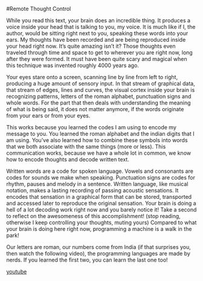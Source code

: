 #Remote Thought Control

While you read this text, your brain does an incredible thing. It produces a voice inside your head that is talking to you, my voice. It is much like if I, the author, would be sitting right next to you, speaking these words into your ears. My thoughts have been recorded and are being reproduced inside your head right now. It’s quite amazing isn’t it? Those thoughts even traveled through time and space to get to wherever you are right now, long after they were formed. It must have been quite scary and magical when this technique was invented roughly 4000 years ago.

Your eyes stare onto a screen, scanning line by line from left to right, producing a huge amount of sensory input. In that stream of graphical data, that stream of edges, lines and curves, the visual cortex inside your brain is recognizing patterns, letters of the roman alphabet, punctuation signs and whole words. For the part that then deals with understanding the meaning of what is being said, it does not matter anymore, if the words originate from your ears or from your eyes.

This works because you learned the codes I am using to encode my message to you. You learned the roman alphabet and the indian digits that I am using. You’ve also learned how to combine these symbols into words that we both associate with the same things (more or less). This communication works, because we have a whole lot in common, we know how to encode thoughts and decode written text.

Written words are a code for spoken language. Vowels and consonants are codes for sounds we make when speaking. Punctuation signs are codes for rhythm, pauses and melody in a sentence. Written language, like musical notation, makes a lasting recording of passing acoustic sensations. It encodes that sensation in a graphical form that can be stored, transported and accessed later to reproduce the original sensation. Your brain is doing a hell of a lot decoding work right now and you barely notice it! Take a second to reflect on the awesomeness of this accomplishment!  (stop reading, otherwise I keep controlling your thoughts, muting yours)
Compared to what your brain is doing here right now, programming a machine is a walk in the park!

Our letters are roman, our numbers come from India (if that surprises you, then watch the following video), the programming languages are made by nerds. If you learned the first two, you can learn the last one too!

[youtube][1]

[1]: https://www.youtube.com/watch?v=Ar7CNsJUm58 
